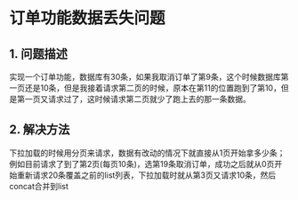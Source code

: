 # 订单功能数据丢失问题

## 1. 问题描述

实现一个订单功能，数据库有30条，如果我取消订单了第9条，这个时候数据库第一页还是10条，但是我接着请求第二页的时候，原本在第11的位置跑到了第10，但是第一页又请求过了，这时候请求第二页就少了跑上去的那一条数据。

## 2. 解决方法

下拉加载的时候用分页来请求，数据有改动的情况下就直接从1页开始拿多少条；
例如目前请求了到了第2页(每页10条)，选第19条取消订单，成功之后就从0页开始重新请求20条覆盖之前的list列表，下拉加载时就从第3页又请求10条，然后concat合并到list
